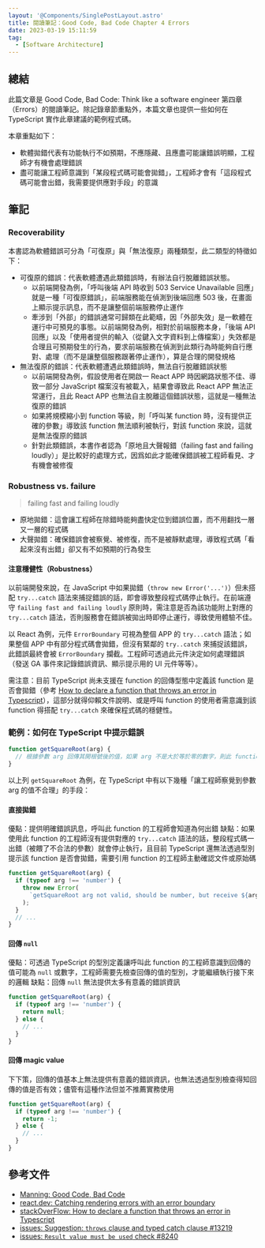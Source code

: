 ```yaml
---
layout: '@Components/SinglePostLayout.astro'
title: 閱讀筆記：Good Code, Bad Code Chapter 4 Errors
date: 2023-03-19 15:11:59
tag:
  - [Software Architecture]
---
```


## 總結

此篇文章是 Good Code, Bad Code: Think like a software engineer 第四章（Errors）的閱讀筆記。除記錄章節重點外，本篇文章也提供一些如何在 TypeScript 實作此章建議的範例程式碼。

本章重點如下：

- 軟體拋錯代表有功能執行不如預期，不應隱藏、且應盡可能讓錯誤明顯，工程師才有機會處理錯誤
- 盡可能讓工程師意識到「某段程式碼可能會拋錯」，工程師才會有「這段程式碼可能會出錯，我需要提供應對手段」的意識

## 筆記

### Recoverability

本書認為軟體錯誤可分為「可復原」與「無法復原」兩種類型，此二類型的特徵如下：

- 可復原的錯誤：代表軟體遭遇此類錯誤時，有辦法自行脫離錯誤狀態。
  - 以前端開發為例，「呼叫後端 API 時收到 503 Service Unavailable 回應」就是一種「可復原錯誤」，前端服務能在偵測到後端回應 503 後，在畫面上顯示提示訊息，而不是讓整個前端服務停止運作
  - 牽涉到「外部」的錯誤通常可歸類在此範疇，因「外部失效」是一軟體在運行中可預見的事態。以前端開發為例，相對於前端服務本身，「後端 API 回應」以及「使用者提供的輸入（從鍵入文字資料到上傳檔案）」失效都是合理且可預期發生的行為，要求前端服務在偵測到此類行為時能夠自行應對、處理（而不是讓整個服務跟著停止運作），算是合理的開發規格
- 無法復原的錯誤：代表軟體遭遇此類錯誤時，無法自行脫離錯誤狀態
  - 以前端開發為例，假設使用者在開啟一 React APP 時因網路狀態不佳、導致一部分 JavaScript 檔案沒有被載入，結果會導致此 React APP 無法正常運行，且此 React APP 也無法自主脫離這個錯誤狀態，這就是一種無法復原的錯誤
  - 如果將規模縮小到 function 等級，則「呼叫某 function 時，沒有提供正確的參數」導致該 function 無法順利被執行，對該 function 來說，這就是無法復原的錯誤
  - 針對此類錯誤，本書作者認為「原地且大聲報錯（failing fast and failing loudly）」是比較好的處理方式，因爲如此才能確保錯誤被工程師看見、才有機會被修復

### Robustness vs. failure

> failing fast and failing loudly

- 原地拋錯：這會讓工程師在除錯時能夠盡快定位到錯誤位置，而不用翻找一層又一層的程式碼
- 大聲拋錯：確保錯誤會被察覺、被修復，而不是被靜默處理，導致程式碼「看起來沒有出錯」卻又有不如預期的行為發生

#### 注意穩健性（Robustness）

以前端開發來說，在 JavaScript 中如果拋錯（`throw new Error('...')`）但未搭配 `try...catch` 語法來捕捉錯誤的話，即會導致整段程式碼停止執行。在前端遵守 `failing fast and failing loudly` 原則時，需注意是否為該功能附上對應的 `try...catch` 語法，否則服務會在錯誤被拋出時即停止運行，導致使用體驗不佳。

以 React 為例，元件 `ErrorBoundary` 可視為整個 APP 的 `try...catch` 語法；如果整個 APP 中有部分程式碼會拋錯，但沒有緊鄰的 `try..catch` 來捕捉該錯誤，此錯誤最終會被 `ErrorBoundary` 攔截。工程師可透過此元件決定如何處理錯誤（發送 GA 事件來記錄錯誤資訊、顯示提示用的 UI 元件等等）。

需注意：目前 TypeScript 尚未支援在 function 的回傳型態中定義該 function 是否會拋錯（參考 [How to declare a function that throws an error in Typescript](https://stackoverflow.com/questions/49434751/how-to-declare-a-function-that-throws-an-error-in-typescript)），這部分就得仰賴文件說明、或是呼叫 function 的使用者需意識到該 function 得搭配 `try...catch` 來確保程式碼的穩健性。

### 範例：如何在 TypeScript 中提示錯誤

```ts
function getSquareRoot(arg) {
  // 根據參數 arg 回傳其開根號後的值，如果 arg 不是大於等於零的數字，則此 function 無法對該 arg 開根號
}
```

以上列 `getSquareRoot` 為例，在 TypeScript 中有以下幾種「讓工程師察覺到參數 arg 的值不合理」的手段：

#### 直接拋錯

優點：提供明確錯誤訊息，呼叫此 function 的工程師會知道為何出錯
缺點：如果使用此 function 的工程師沒有提供對應的 `try...catch` 語法的話，整段程式碼一出錯（被餵了不合法的參數）就會停止執行，且目前 TypeScript 還無法透過型別提示該 function 是否會拋錯，需要引用 function 的工程師主動確認文件或原始碼

```ts
function getSquareRoot(arg) {
  if (typeof arg !== 'number') {
    throw new Error(
      `getSquareRoot arg not valid, should be number, but receive ${arg}, type: ${typeof arg}.`
    );
  }
  // ...
}
```

#### 回傳 `null`

優點：可透過 TypeScript 的型別定義讓呼叫此 function 的工程師意識到回傳的值可能為 `null` 或數字，工程師需要先檢查回傳的值的型別，才能繼續執行接下來的邏輯
缺點：回傳 `null` 無法提供太多有意義的錯誤資訊

```ts
function getSquareRoot(arg) {
  if (typeof arg !== 'number') {
    return null;
  } else {
    // ...
  }
}
```

#### 回傳 magic value

下下策，回傳的值基本上無法提供有意義的錯誤資訊，也無法透過型別檢查得知回傳的值是否有效；儘管有這種作法但並不推薦實務使用

```ts
function getSquareRoot(arg) {
  if (typeof arg !== 'number') {
    return -1;
  } else {
    // ...
  }
}
```

## 參考文件

- [Manning: Good Code, Bad Code](https://www.manning.com/books/good-code-bad-code)
- [react.dev: Catching rendering errors with an error boundary](https://react.dev/reference/react/Component#catching-rendering-errors-with-an-error-boundary)
- [stackOverFlow: How to declare a function that throws an error in Typescript](https://stackoverflow.com/questions/49434751/how-to-declare-a-function-that-throws-an-error-in-typescript)
- [issues: Suggestion: `throws` clause and typed catch clause #13219](https://github.com/microsoft/TypeScript/issues/13219)
- [issues: `Result value must be used` check #8240](https://github.com/microsoft/TypeScript/issues/8240)
